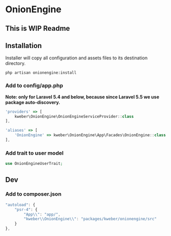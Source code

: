 # OnionEngine

## This is WIP Readme

## Installation

Installer will copy all configuration and assets files to its destination directory.

`php artisan onionengine:install`

### Add to config/app.php

**Note: only for Laravel 5.4 and below, because since Laravel 5.5 we use package auto-discovery.**

```javascript
'providers' => [
    kweber\OnionEngine\OnionEngineServiceProvider::class
],

'aliases' => [
    'OnionEngine' => kweber\OnionEngine\App\Facades\OnionEngine::class
],
```

### Add trait to user model

```php
use OnionEngineUserTrait;
```

## Dev

### Add to composer.json

```javascript
"autoload": {
    "psr-4": {
        "App\\": "app/",
        "kweber\\OnionEngine\\": "packages/kweber/onionengine/src"
    }
},

```
